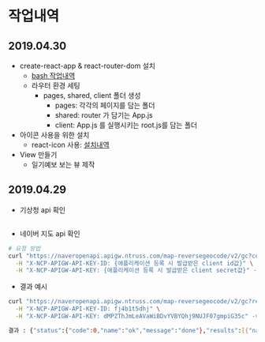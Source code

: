# 작업내역

## 2019.04.30

- create-react-app & react-router-dom 설치
  - [bash 작업내역](./bash.md)
  - 라우터 환경 세팅
    - pages, shared, client 폴더 생성
      - pages: 각각의 페이지를 담는 폴더
      - shared: router 가 담기는 App.js
      - client: App.js 를 실행시키는 root.js를 담는 폴더
- 아이콘 사용을 위한 설치
  - react-icon 사용: [설치내역](./bash.md)
- View 만들기
  - 일기예보 보는 뷰 제작

## 2019.04.29

- 기상청 api 확인

```json
```

- 네이버 지도 api 확인

```bash
# 요청 방법
curl "https://naveropenapi.apigw.ntruss.com/map-reversegeocode/v2/gc?coords={입력_좌표}&sourcecrs={좌표계}&orders={변환_작업_이름}&ouput={출력_형식}" \
  -H "X-NCP-APIGW-API-KEY-ID: {애플리케이션 등록 시 발급받은 client id값}" \
  -H "X-NCP-APIGW-API-KEY: {애플리케이션 등록 시 발급받은 client secret값}" -v
```

- 결과 예시

```bash
curl "https://naveropenapi.apigw.ntruss.com/map-reversegeocode/v2/gc?request=coordsToaddr&coords=126.9913201,37.5666936&sourcecrs=epsg:4326&orders=admcode&output=json" \
  -H "X-NCP-APIGW-API-KEY-ID: fj4b1t5dhj" \
  -H "X-NCP-APIGW-API-KEY: dMPZThJmLeAVaWiBDvYVBYQhj9NUJF07gmpiG35c" -v

결과 : {"status":{"code":0,"name":"ok","message":"done"},"results":[{"name":"admcode","code":{"id":"1114060500","type":"A","mappingId":"09140605"},"region":{"area0":{"name":"kr","coords":{"center":{"crs":"","x":0.0,"y":0.0}}},"area1":{"name":"서울특별시","coords":{"center":{"crs":"EPSG:4326","x":126.978388,"y":37.56661}},"alias":"서울"},"area2":{"name":"중구","coords":{"center":{"crs":"EPSG:4326","x":126.997602,"y":37.563843}}},"area3":{"name":"을지로동","coords":{"center":{"crs":"EPSG:4326","x":126.991334,"y":37.566716}}},"area4":{"name":"","coords":{"center":{"crs":"","x":0.0,"y":0.0}}}}}]}* Connection #0 to host naveropenapi.apigw.ntruss.com left intact
```